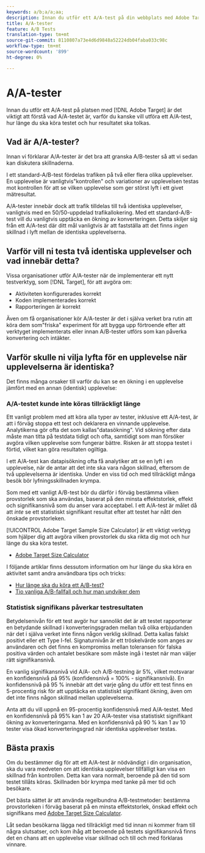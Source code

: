 ```yaml
---
keywords: a/b;a/a;aa;
description: Innan du utför ett A/A-test på din webbplats med Adobe Target är det viktigt att du förstår vad ett A/A-test är, varför du kanske vill utföra ett A/A-test, hur länge du ska köra testet och hur resultatet ska tolkas.
title: A/A-tester
feature: A/B Tests
translation-type: tm+mt
source-git-commit: 8110807a73e4d6d9848a52224db04faba033c98c
workflow-type: tm+mt
source-wordcount: '899'
ht-degree: 0%

---
```



# A/A-tester

Innan du utför ett A/A-test på platsen med [!DNL Adobe Target] är det viktigt att förstå vad A/A-testet är, varför du kanske vill utföra ett A/A-test, hur länge du ska köra testet och hur resultatet ska tolkas.

## Vad är A/A-tester?

Innan vi förklarar A/A-tester är det bra att granska A/B-tester så att vi sedan kan diskutera skillnaderna.

I ett standard-A/B-test fördelas trafiken på två eller flera olika upplevelser. En upplevelse är vanligtvis&quot;kontrollen&quot; och variationer av upplevelsen testas mot kontrollen för att se vilken upplevelse som ger störst lyft i ett givet mätresultat.

A/A-tester innebär dock att trafik tilldelas till två identiska upplevelser, vanligtvis med en 50/50-uppdelad trafikallokering. Med ett standard-A/B-test vill du vanligtvis upptäcka en ökning av konverteringen. Detta skiljer sig från ett A/A-test där ditt mål vanligtvis är att fastställa att det finns *ingen* skillnad i lyft mellan de identiska upplevelserna.

## Varför vill ni testa två identiska upplevelser och vad innebär detta?

Vissa organisationer utför A/A-tester när de implementerar ett nytt testverktyg, som [!DNL Target], för att avgöra om:

* Aktiviteten konfigurerades korrekt
* Koden implementerades korrekt
* Rapporteringen är korrekt

Även om få organisationer kör A/A-tester är det i själva verket bra rutin att köra dem som&quot;friska&quot; experiment för att bygga upp förtroende efter att verktyget implementerats eller innan A/B-tester utförs som kan påverka konvertering och intäkter.

## Varför skulle ni vilja lyfta för en upplevelse när upplevelserna är identiska?

Det finns många orsaker till varför du kan se en ökning i en upplevelse jämfört med en annan (identisk) upplevelse:

### A/A-testet kunde inte köras tillräckligt länge

Ett vanligt problem med att köra alla typer av tester, inklusive ett A/A-test, är att i förväg stoppa ett test och deklarera en vinnande upplevelse. Analytikerna gör ofta det som kallas&quot;datasökning&quot;. Vid sökning efter data måste man titta på testdata tidigt och ofta, samtidigt som man försöker avgöra vilken upplevelse som fungerar bättre. Risken är att stoppa testet i förtid, vilket kan göra resultaten ogiltiga.

I ett A/A-test kan datapisökning ofta få analytiker att se en lyft i en upplevelse, när de antar att det inte ska vara någon skillnad, eftersom de två upplevelserna är identiska. Under en viss tid och med tillräckligt många besök bör lyfningsskillnaden krympa.

Som med ett vanligt A/B-test bör du därför i förväg bestämma vilken provstorlek som ska användas, baserat på den minsta effektstorlek, effekt och signifikansnivå som du anser vara acceptabel. I ett A/A-test är målet då att *inte* se ett statistiskt signifikant resultat efter att testet har nått den önskade provstorleken.

[!UICONTROL Adobe Target Sample Size Calculator] är ett viktigt verktyg som hjälper dig att avgöra vilken provstorlek du ska rikta dig mot och hur länge du ska köra testet.

* [Adobe Target Size Calculator](/help/c-activities/t-test-ab/sample-size-determination.md#section_6B8725BD704C4AFE939EF2A6B6E834E6)

I följande artiklar finns dessutom information om hur länge du ska köra en aktivitet samt andra användbara tips och tricks:

* [Hur länge ska du köra ett A/B-test?](/help/c-activities/t-test-ab/sample-size-determination.md)
* [Tio vanliga A/B-fallfall och hur man undviker dem](/help/c-activities/t-test-ab/common-ab-testing-pitfalls.md)

### Statistisk signifikans påverkar testresultaten

Betydelsenivån för ett test avgör hur sannolikt det är att testet rapporterar en betydande skillnad i konverteringsgraden mellan två olika erbjudanden när det i själva verket inte finns någon verklig skillnad. Detta kallas falskt positivt eller ett Type I-fel. Signaturnivån är ett tröskelvärde som anges av användaren och det finns en kompromiss mellan toleransen för falska positiva värden och antalet besökare som måste ingå i testet när man väljer rätt signifikansnivå.

En vanlig signifikansnivå vid A/A- och A/B-testning är 5%, vilket motsvarar en konfidensnivå på 95% (konfidensnivå = 100% - signifikansnivå). En konfidensnivå på 95 % innebär att det varje gång du utför ett test finns en 5-procentig risk för att upptäcka en statistiskt signifikant ökning, även om det inte finns någon skillnad mellan upplevelserna.

Anta att du vill uppnå en 95-procentig konfidensnivå med A/A-testet. Med en konfidensnivå på 95% kan 1 av 20 A/A-tester visa statistiskt signifikant ökning av konverteringarna. Med en konfidensnivå på 90 % kan 1 av 10 tester visa ökad konverteringsgrad när identiska upplevelser testas.

## Bästa praxis

Om du bestämmer dig för att ett A/A-test är nödvändigt i din organisation, ska du vara medveten om att identiska upplevelser tillfälligt kan visa en skillnad från kontrollen. Detta kan vara normalt, beroende på den tid som testet tillåts köras. Skillnaden bör krympa med tanke på mer tid och besökare.

Det bästa sättet är att använda regelbundna A/B-testmetoder: bestämma provstorleken i förväg baserat på en minsta effektstorlek, önskad effekt och signifikans med [Adobe Target Size Calculator](/help/c-activities/t-test-ab/sample-size-determination.md#section_6B8725BD704C4AFE939EF2A6B6E834E6).

Låt sedan besökarna lägga ned tillräckligt med tid innan ni kommer fram till några slutsatser, och kom ihåg att beroende på testets signifikansnivå finns det en chans att en upplevelse visar skillnad och till och med förklaras vinnare.
